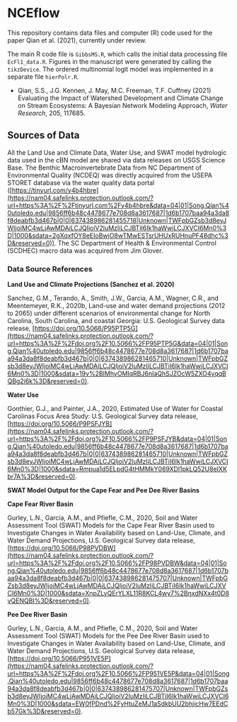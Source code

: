 # NCEflow

This repository contains data files and computer (R) code used for the paper Qian et al. (2021), currently under review.

The main R code file is `GibbsMS.R`, which calls the initial data processing file `EcFl1_data.R`. Figures in the manuscript were generated by calling the `tikzDevice`.  The ordered multinomial logit model was implemented in a separate file `hierPolr.R`.

- Qian, S.S., J.G. Kennen, J. May, M.C. Freeman, T.F. Cuffney (2021) Evaluating the Impact of Watershed Development and Climate Change on Stream Ecosystems: A Bayesian Network Modeling Approach, *Water Research*, 205, 117685.

## Sources of Data

All the Land Use and Climate Data, Water Use, and SWAT model hydrologic data used in the cBN model are shared via data releases on USGS Science Base. The Benthic Macroinvertebrate Data from NC Department of Environmental Quality (NCDEQ) was directly acquired from the USEPA STORET database via the water quality data portal ([https://tinyurl.com/y4b4hbre](https://nam04.safelinks.protection.outlook.com/?url=https%3A%2F%2Ftinyurl.com%2Fy4b4hbre&data=04|01|Song.Qian%40utoledo.edu|9856ff6b48c4478677e708d8a3617687|1d6b1707baa94a3da8f8deabfb3d467b|0|0|637438986281455718|Unknown|TWFpbGZsb3d8eyJWIjoiMC4wLjAwMDAiLCJQIjoiV2luMzIiLCJBTiI6Ik1haWwiLCJXVCI6Mn0%3D|1000&sdata=2gXqxfOY8eEIoBwjO8wTMwESTsrUHUxRUHnuPF48dhc%3D&reserved=0)). The SC Department of Health & Environmental Control (SCDHEC) macro data was acquired from Jim Glover.

### Data Source References

**Land Use and Climate Projections (Sanchez et al. 2020)**

Sanchez, G.M., Terando, A., Smith, J.W., Garcia, A.M., Wagner, C.R., and Meentemeyer, R.K., 2020b, Land-use and water demand projections (2012 to 2065) under different scenarios of environmental change for North Carolina, South Carolina, and coastal Georgia: U.S. Geological Survey data release, [https://doi.org/10.5066/P95PTP5G](https://nam04.safelinks.protection.outlook.com/?url=https%3A%2F%2Fdoi.org%2F10.5066%2FP95PTP5G&data=04|01|Song.Qian%40utoledo.edu|9856ff6b48c4478677e708d8a3617687|1d6b1707baa94a3da8f8deabfb3d467b|0|0|637438986281465710|Unknown|TWFpbGZsb3d8eyJWIjoiMC4wLjAwMDAiLCJQIjoiV2luMzIiLCJBTiI6Ik1haWwiLCJXVCI6Mn0%3D|1000&sdata=19v%2BIMhyOMIqRBJ6nIaQhSJZOcW5ZXO4yqqBQBg2i6k%3D&reserved=0).

**Water Use**

Gonthier, G.J., and Painter, J.A., 2020, Estimated Use of Water for Coastal Carolinas Focus Area Study: U.S. Geological Survey data release, [https://doi.org/10.5066/P9PSFJYB](https://nam04.safelinks.protection.outlook.com/?url=https%3A%2F%2Fdoi.org%2F10.5066%2FP9PSFJYB&data=04|01|Song.Qian%40utoledo.edu|9856ff6b48c4478677e708d8a3617687|1d6b1707baa94a3da8f8deabfb3d467b|0|0|637438986281465710|Unknown|TWFpbGZsb3d8eyJWIjoiMC4wLjAwMDAiLCJQIjoiV2luMzIiLCJBTiI6Ik1haWwiLCJXVCI6Mn0%3D|1000&sdata=Rmpua1d5ELpdG4tHMMkY069XDl1pkLQ52U8eIXKbr7A%3D&reserved=0).

**SWAT Model Output for the Cape Fear and Pee Dee River Basins**

**Cape Fear River Basin**

Gurley, L.N., Garcia, A.M., and Pfiefle, C.M., 2020, Soil and Water Assessment Tool (SWAT) Models for the Cape Fear River Basin used to Investigate Changes in Water Availability based on Land-Use, Climate, and Water Demand Projections, U.S. Geological Survey data release, [https://doi.org/10.5066/P98PVDBW](https://nam04.safelinks.protection.outlook.com/?url=https%3A%2F%2Fdoi.org%2F10.5066%2FP98PVDBW&data=04|01|Song.Qian%40utoledo.edu|9856ff6b48c4478677e708d8a3617687|1d6b1707baa94a3da8f8deabfb3d467b|0|0|637438986281475707|Unknown|TWFpbGZsb3d8eyJWIjoiMC4wLjAwMDAiLCJQIjoiV2luMzIiLCJBTiI6Ik1haWwiLCJXVCI6Mn0%3D|1000&sdata=XnpZLyQErYLXL11R8KCL4wy7%2BnxdNXx4t0D8vQENQBI%3D&reserved=0).

**Pee Dee River Basin**

Gurley, L.N., Garcia, A.M., and Pfiefle, C.M., 2020, Soil and Water Assessment Tool (SWAT) Models for the Pee Dee River Basin used to Investigate Changes in Water Availability based on Land-Use, Climate, and Water Demand Projections, U.S. Geological Survey data release, [https://doi.org/10.5066/P951VE5P](https://nam04.safelinks.protection.outlook.com/?url=https%3A%2F%2Fdoi.org%2F10.5066%2FP951VE5P&data=04|01|Song.Qian%40utoledo.edu|9856ff6b48c4478677e708d8a3617687|1d6b1707baa94a3da8f8deabfb3d467b|0|0|637438986281475707|Unknown|TWFpbGZsb3d8eyJWIjoiMC4wLjAwMDAiLCJQIjoiV2luMzIiLCJBTiI6Ik1haWwiLCJXVCI6Mn0%3D|1000&sdata=EW0fPDnd%2FyHtuZeMJ1aSdkbUU2bhjicHw7EEdCb57Gk%3D&reserved=0).
